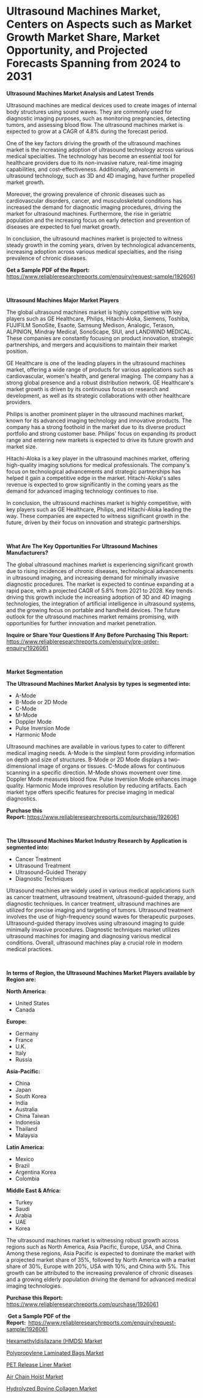<p><h1>Ultrasound Machines Market, Centers on Aspects such as Market Growth Market Share, Market Opportunity, and Projected Forecasts Spanning from 2024 to 2031</h1></p><p><strong>Ultrasound Machines Market Analysis and Latest Trends</strong></p>
<p><p>Ultrasound machines are medical devices used to create images of internal body structures using sound waves. They are commonly used for diagnostic imaging purposes, such as monitoring pregnancies, detecting tumors, and assessing blood flow. The ultrasound machines market is expected to grow at a CAGR of 4.8% during the forecast period.</p><p>One of the key factors driving the growth of the ultrasound machines market is the increasing adoption of ultrasound technology across various medical specialties. The technology has become an essential tool for healthcare providers due to its non-invasive nature, real-time imaging capabilities, and cost-effectiveness. Additionally, advancements in ultrasound technology, such as 3D and 4D imaging, have further propelled market growth.</p><p>Moreover, the growing prevalence of chronic diseases such as cardiovascular disorders, cancer, and musculoskeletal conditions has increased the demand for diagnostic imaging procedures, driving the market for ultrasound machines. Furthermore, the rise in geriatric population and the increasing focus on early detection and prevention of diseases are expected to fuel market growth.</p><p>In conclusion, the ultrasound machines market is projected to witness steady growth in the coming years, driven by technological advancements, increasing adoption across various medical specialties, and the rising prevalence of chronic diseases.</p></p>
<p><strong>Get a Sample PDF of the Report:&nbsp;</strong> <a href="https://www.reliableresearchreports.com/enquiry/request-sample/1926061">https://www.reliableresearchreports.com/enquiry/request-sample/1926061</a></p>
<p>&nbsp;</p>
<p><strong>Ultrasound Machines Major Market Players</strong></p>
<p><p>The global ultrasound machines market is highly competitive with key players such as GE Healthcare, Philips, Hitachi-Aloka, Siemens, Toshiba, FUJIFILM SonoSite, Esaote, Samsung Medison, Analogic, Terason, ALPINION, Mindray Medical, SonoScape, SIUI, and LANDWIND MEDICAL. These companies are constantly focusing on product innovation, strategic partnerships, and mergers and acquisitions to maintain their market position.</p><p>GE Healthcare is one of the leading players in the ultrasound machines market, offering a wide range of products for various applications such as cardiovascular, women's health, and general imaging. The company has a strong global presence and a robust distribution network. GE Healthcare's market growth is driven by its continuous focus on research and development, as well as its strategic collaborations with other healthcare providers.</p><p>Philips is another prominent player in the ultrasound machines market, known for its advanced imaging technology and innovative products. The company has a strong foothold in the market due to its diverse product portfolio and strong customer base. Philips' focus on expanding its product range and entering new markets is expected to drive its future growth and market size.</p><p>Hitachi-Aloka is a key player in the ultrasound machines market, offering high-quality imaging solutions for medical professionals. The company's focus on technological advancements and strategic partnerships has helped it gain a competitive edge in the market. Hitachi-Aloka's sales revenue is expected to grow significantly in the coming years as the demand for advanced imaging technology continues to rise.</p><p>In conclusion, the ultrasound machines market is highly competitive, with key players such as GE Healthcare, Philips, and Hitachi-Aloka leading the way. These companies are expected to witness significant growth in the future, driven by their focus on innovation and strategic partnerships.</p></p>
<p>&nbsp;</p>
<p><strong>What Are The Key Opportunities For Ultrasound Machines Manufacturers?</strong></p>
<p><p>The global ultrasound machines market is experiencing significant growth due to rising incidences of chronic diseases, technological advancements in ultrasound imaging, and increasing demand for minimally invasive diagnostic procedures. The market is expected to continue expanding at a rapid pace, with a projected CAGR of 5.8% from 2021 to 2028. Key trends driving this growth include the increasing adoption of 3D and 4D imaging technologies, the integration of artificial intelligence in ultrasound systems, and the growing focus on portable and handheld devices. The future outlook for the ultrasound machines market remains promising, with opportunities for further innovation and market penetration.</p></p>
<p><strong>Inquire or Share Your Questions If Any Before Purchasing This Report:</strong> <a href="https://www.reliableresearchreports.com/enquiry/pre-order-enquiry/1926061">https://www.reliableresearchreports.com/enquiry/pre-order-enquiry/1926061</a></p>
<p>&nbsp;</p>
<p><strong>Market Segmentation</strong></p>
<p><strong>The Ultrasound Machines Market Analysis by types is segmented into:</strong></p>
<p><ul><li>A-Mode</li><li>B-Mode or 2D Mode</li><li>C-Mode</li><li>M-Mode</li><li>Doppler Mode</li><li>Pulse Inversion Mode</li><li>Harmonic Mode</li></ul></p>
<p><p>Ultrasound machines are available in various types to cater to different medical imaging needs. A-Mode is the simplest form providing information on depth and size of structures. B-Mode or 2D Mode displays a two-dimensional image of organs or tissues. C-Mode allows for continuous scanning in a specific direction. M-Mode shows movement over time. Doppler Mode measures blood flow. Pulse Inversion Mode enhances image quality. Harmonic Mode improves resolution by reducing artifacts. Each market type offers specific features for precise imaging in medical diagnostics.</p></p>
<p><strong>Purchase this Report:&nbsp;</strong><a href="https://www.reliableresearchreports.com/purchase/1926061">https://www.reliableresearchreports.com/purchase/1926061</a></p>
<p>&nbsp;</p>
<p><strong>The Ultrasound Machines Market Industry Research by Application is segmented into:</strong></p>
<p><ul><li>Cancer Treatment</li><li>Ultrasound Treatment</li><li>Ultrasound-Guided Therapy</li><li>Diagnostic Techniques</li></ul></p>
<p><p>Ultrasound machines are widely used in various medical applications such as cancer treatment, ultrasound treatment, ultrasound-guided therapy, and diagnostic techniques. In cancer treatment, ultrasound machines are utilized for precise imaging and targeting of tumors. Ultrasound treatment involves the use of high-frequency sound waves for therapeutic purposes. Ultrasound-guided therapy involves using ultrasound imaging to guide minimally invasive procedures. Diagnostic techniques market utilizes ultrasound machines for imaging and diagnosing various medical conditions. Overall, ultrasound machines play a crucial role in modern medical practices.</p></p>
<p>&nbsp;</p>
<p><strong>In terms of Region, the Ultrasound Machines Market Players available by Region are:</strong></p>
<p>
    <p> <strong> North America: </strong>
        <ul>
            <li>United States</li>
            <li>Canada</li>
        </ul>
        </p> 
    <p> <strong> Europe: </strong>
        <ul>
            <li>Germany</li>
            <li>France</li>
            <li>U.K.</li>
            <li>Italy</li>
            <li>Russia</li>
        </ul>
        </p> 
    <p> <strong> Asia-Pacific: </strong>
        <ul>
            <li>China</li>
            <li>Japan</li>
            <li>South Korea</li>
            <li>India</li>
            <li>Australia</li>
            <li>China Taiwan</li>
            <li>Indonesia</li>
            <li>Thailand</li>
            <li>Malaysia</li>
        </ul>
        </p> 
    <p> <strong> Latin America: </strong>
        <ul>
            <li>Mexico</li>
            <li>Brazil</li>
            <li>Argentina Korea</li>
            <li>Colombia</li>
        </ul>
        </p> 
    <p> <strong> Middle East & Africa: </strong>
        <ul>
            <li>Turkey</li>
            <li>Saudi</li>
            <li>Arabia</li>
            <li>UAE</li>
            <li>Korea</li>
        </ul>
    </p>
    </p>
<p><p>The ultrasound machines market is witnessing robust growth across regions such as North America, Asia Pacific, Europe, USA, and China. Among these regions, Asia Pacific is expected to dominate the market with a projected market share of 35%, followed by North America with a market share of 30%, Europe with 20%, USA with 10%, and China with 5%. This growth can be attributed to the increasing prevalence of chronic diseases and a growing elderly population driving the demand for advanced medical imaging technologies.</p></p>
<p><strong>Purchase this Report: </strong><a href="https://www.reliableresearchreports.com/purchase/1926061">https://www.reliableresearchreports.com/purchase/1926061</a></p>
<p>&nbsp;<strong>Get a Sample PDF of the Report:&nbsp;&nbsp;</strong><a href="https://www.reliableresearchreports.com/enquiry/request-sample/1926061">https://www.reliableresearchreports.com/enquiry/request-sample/1926061</a></p>
<p><strong></strong></p>
<p><p><a href="https://woozy-pyroraptor-a1f.notion.site/Hexamethyldisilazane-HMDS-Market-Growth-Market-Trends-COVID-19-Impact-and-Forecasts-for-period--d339b5faf09e48f2b26502a8413d23b0">Hexamethyldisilazane (HMDS) Market</a></p><p><a href="https://view.publitas.com/reportprime-1/polypropylene-laminated-bags-market-with-the-goal-of-estimating-the-market-size-and-future-growth-potential-of-various-market-segments-based-on-component-applications-end-user-and-region/">Polypropylene Laminated Bags Market</a></p><p><a href="https://view.publitas.com/reportprime-1/pet-release-liner-market-growth-market-trends-covid-19-impact-and-forecasts-for-period-from-2024-2031/">PET Release Liner Market</a></p><p><a href="https://woozy-pyroraptor-a1f.notion.site/Air-Chain-Hoist-Market-Size-Reflecting-a-Forecast-Till-2031-Market-By-Type-By-Application-and-By-G-599b570df70b4932bcd1eab8430062c6">Air Chain Hoist Market</a></p><p><a href="https://rainy-horn-d69.notion.site/Hydrolyzed-Bovine-Collagen-Market-Offers-Provide-Insightful-Data-for-the-Time-Period-from-2024-to-20-a07c19f919f04167921edf5d9481a57b">Hydrolyzed Bovine Collagen Market</a></p></p>